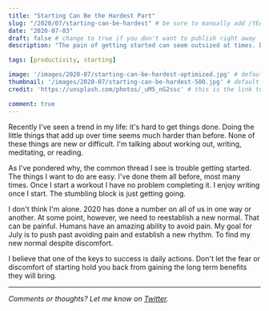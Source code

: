 ```yaml
---
title: "Starting Can Be the Hardest Part"
slug: "/2020/07/starting-can-be-hardest" # be sure to manually add /YEAR/MONTH/ to the beginning of the slug, ie. /2020/02/
date: "2020-07-03"
draft: false # change to true if you don't want to publish right away
description: "The pain of getting started can seem outsized at times. Don't let potential discomfort stop you from starting!"

tags: [productivity, starting]

image: '/images/2020-07/starting-can-be-hardest-optimized.jpg' # default width is 1280
thumbnail: '/images/2020-07/starting-can-be-hardest-500.jpg' # default size should be 500x500
credit: 'https://unsplash.com/photos/_uM5_nG2ssc' # this is the link to the page the image came from 

comment: true
---
```

Recently I've seen a trend in my life: it's hard to get things done. Doing the little things that add up over time seems much harder than before. None of these things are new or difficult. I'm talking about working out, writing, meditating, or reading.
<!--more-->

As I've pondered why, the common thread I see is trouble getting started. The things I want to do are easy. I've done them all before, most many times. Once I start a workout I have no problem completing it. I enjoy writing once I start. The stumbling block is just getting going.

I don't think I'm alone. 2020 has done a number on all of us in one way or another. At some point, however, we need to reestablish a new normal. That can be painful. Humans have an amazing ability to avoid pain. My goal for July is to push past avoiding pain and establish a new rhythm. To find my new normal despite discomfort.

I believe that one of the keys to success is daily actions. Don't let the fear or discomfort of starting hold you back from gaining the long term benefits they will bring.

---

*Comments or thoughts? Let me know on [Twitter](https://twitter.com/adamtervort/).*
